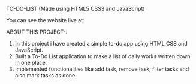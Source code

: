 TO-DO-LIST (Made using HTML5 CSS3 and JavaScript)

You can see the website live at:

ABOUT THIS PROJECT-:

 1. In this project i have created a simple to-do app using HTML CSS and JavaScript.
 2. Built a To-Do List application to make a list of daily works written down in one place.
 3. Implemented functionalities like add task, remove task, filter tasks and also mark tasks as done.
